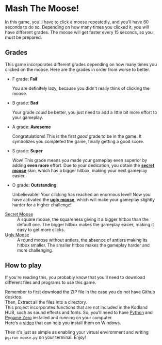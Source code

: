# Mash The Moose!
In this game, you'll have to click a moose repeatedly, and you'll have 60 seconds to do so. Depending on how many times you clicked it, you will have different grades. The moose will get faster every 15 seconds, so you must be prepared.

## Grades
This game incorporates different grades depending on how many times you clicked on the moose. Here are the grades in order from worse to better.
* F grade: **Fail**

  You are definitely lazy, because you didn't really think of clicking the moose.
* B grade: **Bad**

  Your grade *could* be better, you just need to add a little bit more effort to your gameplay.
* A grade: **Awesome**

  Congratulations! This is the first *good* grade to be in the game. It symbolizes you completed the game, finally getting a good score.
* S grade: **Super**

  Wow! This grade means you made your gameplay even superior by adding  **even more** effort. Due to your dedication, you obtain the [**secret moose**](#secret) skin, which has a bigger hitbox, making your next gameplay easier.
* O grade: **Outstanding**

  Unbelievable! Your clicking has reached an enormous level! Now you have activated the [**ugly moose**](#ugly), which will make your gameplay slightly harder for a higher challenge!

<dl>
  <dt id=secret><a href="images/moose_1.png">Secret Moose</a></dt>
  <dd>A square moose, the squareness giving it a bigger hitbox than the default one. The bigger hitbox makes the gameplay easier, making it easy to get more clicks.</dd>
  <dt id=ugly><a href="images/moose_2.png">Ugly Moose</a></dt>
  <dd>A round moose without antlers, the absence of antlers making its hitbox smaller. The smaller hitbox makes the gameplay harder and more challenging.</dd>
</dl>

## How to play
If you're reading this, you probably know that you'll need to download different files and programs to use this game.

Remember to first download the ZIP file in the case you do not have Github desktop.  
Then, Extract all the files into a directory.  
This project incorporates functions that are not included in the Kodland HUB, such as sound effects and fonts.
So, you'll need to have [Python](https://python.org/downloads) and [Pygame Zero](https://pygame-zero.readthedocs.io/en/stable/installation.html) installed and running on your computer.  
Here's a [video](https://youtu.be/2hKUKgaiqfg) that can help you install them on Windows.

Then it's just as simple as enabling your virtual environment and writing `pgzrun moose.py` on your terminal. Enjoy!

